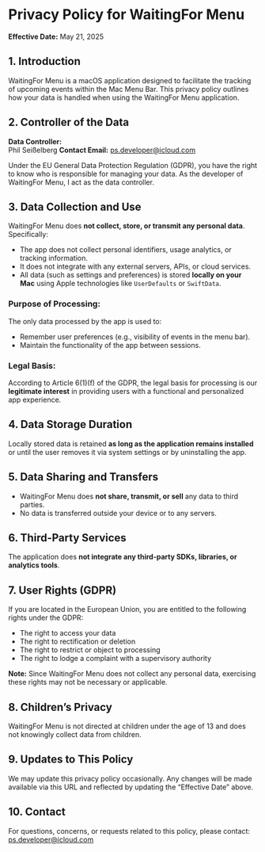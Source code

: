 # Privacy Policy for WaitingFor Menu
**Effective Date:** May 21, 2025

## 1. Introduction

WaitingFor Menu is a macOS application designed to facilitate the tracking of upcoming events within the Mac Menu Bar. This privacy policy outlines how your data is handled when using the WaitingFor Menu application.

## 2. Controller of the Data

**Data Controller:**  
Phil Seißelberg
 **Contact Email:** ps.developer@icloud.com

Under the EU General Data Protection Regulation (GDPR), you have the right to know who is responsible for managing your data. As the developer of WaitingFor Menu, I act as the data controller.

## 3. Data Collection and Use

WaitingFor Menu does **not collect, store, or transmit any personal data**.  
Specifically:

- The app does not collect personal identifiers, usage analytics, or tracking information.
- It does not integrate with any external servers, APIs, or cloud services.
- All data (such as settings and preferences) is stored **locally on your Mac** using Apple technologies like `UserDefaults` or `SwiftData`.

### Purpose of Processing:

The only data processed by the app is used to:

- Remember user preferences (e.g., visibility of events in the menu bar).
- Maintain the functionality of the app between sessions.

### Legal Basis:

According to Article 6(1)(f) of the GDPR, the legal basis for processing is our **legitimate interest** in providing users with a functional and personalized app experience.

## 4. Data Storage Duration

Locally stored data is retained **as long as the application remains installed** or until the user removes it via system settings or by uninstalling the app.

## 5. Data Sharing and Transfers

- WaitingFor Menu does **not share, transmit, or sell** any data to third parties.
- No data is transferred outside your device or to any servers.

## 6. Third-Party Services

The application does **not integrate any third-party SDKs, libraries, or analytics tools**.

## 7. User Rights (GDPR)

If you are located in the European Union, you are entitled to the following rights under the GDPR:

- The right to access your data
- The right to rectification or deletion
- The right to restrict or object to processing
- The right to lodge a complaint with a supervisory authority

**Note:** Since WaitingFor Menu does not collect any personal data, exercising these rights may not be necessary or applicable.

## 8. Children’s Privacy

WaitingFor Menu is not directed at children under the age of 13 and does not knowingly collect data from children.

## 9. Updates to This Policy

We may update this privacy policy occasionally. Any changes will be made available via this URL and reflected by updating the “Effective Date” above.

## 10. Contact

For questions, concerns, or requests related to this policy, please contact:  
ps.developer@icloud.com

